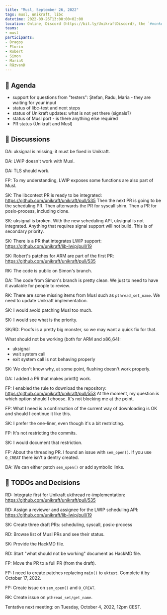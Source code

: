 ```yaml
---
title: "Musl, September 26, 2022"
tags: musl, unikraft, libc
datetime: 2022-09-26T13:00:00+02:00
location: Online, Discord (https://bit.ly/UnikraftDiscord), the `#monkey-business` voice channel
teams:
- musl
participants:
- Dragoș
- Florin
- Robert
- Simon
- MariaS
- RăzvanD
---
```


## :dart: Agenda

- support for questions from "testers": Ștefan, Radu, Maria - they are waiting for your input
- status of libc-test and next steps
- status of Unikraft updates: what is not yet there (signals?)
- status of Musl port - is there anything else required
- PR status (Unikraft and Musl)

## :closed_book: Discussions

DA: uksignal is missing;
it must be fixed in Unikraft.

DA: LWIP doesn't work with Musl.

DA: TLS should work.

FP: To my understanding, LWIP exposes some functions are also part of Musl.

SK: The libcontext PR is ready to be integrated: https://github.com/unikraft/unikraft/pull/535
Then the next PR is going to be the scheduling PR.
Then afterwards the PR for syscall shim.
Then a PR for posix-process, including clone.

SK: uksignal is broken.
With the new scheduling API, uksignal is not integrated.
Anything that requires signal support will not build.
This is of secondary priority.

SK: There is a PR that integrates LWIP support: https://github.com/unikraft/lib-lwip/pull/19

SK: Robert's patches for ARM are part of the first PR: https://github.com/unikraft/unikraft/pull/535

RK: The code is public on Simon's branch.

DA: The code from Simon's branch is pretty clean.
We just to need to have it available for people to review.

RK: There are some missing items from Musl such as `pthread_set_name`.
We need to update Unikraft implementation.

SK: I would avoid patching Musl too much.

SK: I would see what is the priority.

SK/RD: Procfs is a pretty big monster, so we may want a quick fix for that.

What should not be working (both for ARM and x86_64):
* uksignal
* wait system call
* exit system call is not behaving properly

SK: We don't know why, at some point, flushing doesn't work properly.

DA: I added a PR that makes printf() work.

FP: I enabled the rule to download the repository: https://github.com/unikraft/unikraft/pull/553
At the moment, my question is which option should I choose.
It's not blocking me at the point.

FP: What I need is a confirmation of the current way of downloading is OK and should I continue it like this.

SK: I prefer the one-liner, even though it's a bit restricting.

FP: It's not restricting the commits.

SK: I would document that restriction.

FP: About the threading PR.
I found an issue with `sem_open()`.
If you use `O_CREAT` there isn't a dentry created.

DA: We can either patch `sem_open()` or add symbolic links.

## :wrench: TODOs and Decisions

RD: Integrate first for Unikraft ukthread re-implementation: https://github.com/unikraft/unikraft/pull/535

RD: Assign a reviewer and assignee for the LWIP scheduling API: https://github.com/unikraft/lib-lwip/pull/19

SK: Create three draft PRs: scheduling, syscall, posix-process

RD: Browse list of Musl PRs and see their status.

SK: Provide the HackMD file.

RD: Start "what should not be working" document as HackMD file.

FP: Move the PR to a full PR (from the draft).

FP: I need to create patches replacing `main()` to `uktest`.
Complete it by October 17, 2022.

FP: Create issue on `sem_open()` and `O_CREAT`.

RK: Create issue on `pthread_set/get_name`.

Tentative next meeting: on Tuesday, October 4, 2022, 12pm CEST.
